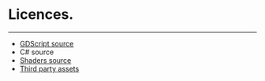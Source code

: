 # Licences.
--------------------------------------

- [GDScript source](/addons/jc.godot.universal-sky/LICENSE)
- C# source
- [Shaders source](/addons/jc.godot.universal-sky-common/Shaders/LICENSE)
- [Third party assets](/addons/jc.godot.universal-sky-common/Credits.md)
